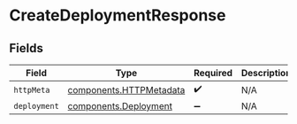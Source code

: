 # CreateDeploymentResponse


## Fields

| Field                                                              | Type                                                               | Required                                                           | Description                                                        |
| ------------------------------------------------------------------ | ------------------------------------------------------------------ | ------------------------------------------------------------------ | ------------------------------------------------------------------ |
| `httpMeta`                                                         | [components.HTTPMetadata](../../models/components/httpmetadata.md) | :heavy_check_mark:                                                 | N/A                                                                |
| `deployment`                                                       | [components.Deployment](../../models/components/deployment.md)     | :heavy_minus_sign:                                                 | N/A                                                                |